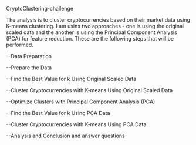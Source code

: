 CryptoClustering-challenge

The analysis is to cluster cryptocurrencies based on their market data using K-means clustering. I am usins two approaches - one is using the original scaled data and the another is using the Principal Component Analysis (PCA) for feature reduction. These are the following steps that will be performed.

--Data Preparation

--Prepare the Data

--Find the Best Value for k Using Original Scaled Data

--Cluster Cryptocurrencies with K-means Using Original Scaled Data

--Optimize Clusters with Principal Component Analysis (PCA)

--Find the Best Value for k Using PCA Data

--Cluster Cryptocurrencies with K-means Using PCA Data

--Analysis and Conclusion and answer questions
